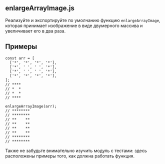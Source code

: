 ## enlargeArrayImage.js

Реализуйте и экспортируйте по умолчанию функцию `enlargeArrayImage`, которая принимает изображение в виде двумерного массива и увеличивает его в два раза.

## Примеры

```
const arr = [
  ['*', '*', '*', '*'],
  ['*', ' ', ' ', '*'],
  ['*', ' ', ' ', '*'],
  ['*', '*', '*', '*'],
];
// ****
// *  *
// *  *
// ****

enlargeArrayImage(arr);
// ********
// ********
// **    **
// **    **
// **    **
// **    **
// ********
// ********
```

Также не забудьте внимательно изучить модуль с тестами: здесь расположены примеры того, как должна работать функция.
